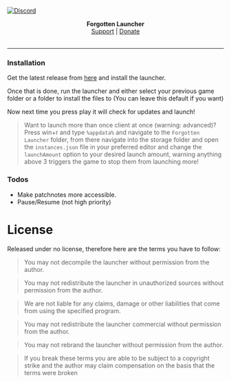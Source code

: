 [![Discord](https://media.discordapp.net/attachments/564103372471402496/661415340613304321/fest2.png)](http://discord.gg/8nG3FkS)

<p align="center">
  <b>Forgotten Launcher</b><br>
  <a href="http://discord.gg/bZZdfZZ">Support</a> |
  <a href="https://forgotten-fw.square.site/">Donate</a>
  <br><br>
</p>

---

### Installation

Get the latest release from [here](https://github.com/forgottenfw/launcher/releases/latest/download/Forgotten-Launcher-Installer.exe) and install the launcher.

Once that is done, run the launcher and either select your previous game folder or a folder to install the files to (You can leave this default if you want)

Now next time you press play it will check for updates and launch!


> Want to launch more than once client at once (warning: advanced)? Press win+r and type `%appdata%` and navigate to the `Forgotten Launcher` folder, from there navigate into the storage folder and open the `instances.json` file in your preferred editor and change the `launchAmount` option to your desired launch amount, warning anything above 3 triggers the game to stop them from launching more!

### Todos

 - Make patchnotes more accessible.
 - Pause/Resume (not high priority)

# License

Released under no license, therefore here are the terms you have to follow:

> You may not decompile the launcher without permission from the author.

> You may not redistribute the launcher in unauthorized sources without permission from the author.

> We are not liable for any claims, damage or other liabilities that come from using the specified program.

> You may not redistribute the launcher commercial without permission from the author.

> You may not rebrand the launcher without permission from the author.



> If you break these terms you are able to be subject to a copyright strike and the author may claim compensation on the basis that the terms were broken


